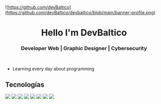 ![https://github.com/devBaltico](https://github.com/devBaltico/devbaltico/blob/main/banner-profile.png)

<div align="center">
  <h1> Hello I'm DevBaltico </h1>
</div>

<div align ="center">
<h3> Developer Web | Graphic Designer | Cybersecurity </h3> 
     
</div>
</br>

- Learning every day about programming

## <b>Tecnologías</b>
  <p>
    <img width="15%" src="https://www.vectorlogo.zone/logos/archlinux/archlinux-ar21.svg" />
    <img width="15%" src="https://www.vectorlogo.zone/logos/linux/linux-ar21.svg" />
    <img width="10%" src="https://www.vectorlogo.zone/logos/php/php-horizontal.svg" />
    <img width="8%" src="https://img.icons8.com/color/48/000000/javascript.svg"/>
    <img width="8%" src="https://img.icons8.com/color/48/000000/html-5.svg"/>
    <img width="8%" src="https://img.icons8.com/color/48/000000/css3.svg"/>
    <img width="15%" src="https://www.vectorlogo.zone/logos/python/python-horizontal.svg" />
    <img width="15%" src="https://www.vectorlogo.zone/logos/wordpress/wordpress-ar21.svg" />
  </p>
